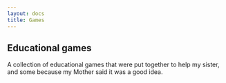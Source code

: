 ```yaml
---
layout: docs
title: Games
---
```


## Educational games

A collection of educational games that were put together to help my sister, and some because my Mother said it was a 
good idea.